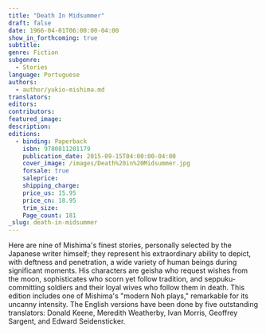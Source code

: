 ```yaml
---
title: "Death In Midsummer"
draft: false
date: 1966-04-01T06:00:00-04:00
show_in_forthcoming: true
subtitle:
genre: Fiction
subgenre:
  - Stories
language: Portuguese
authors:
  - author/yukio-mishima.md
translators:
editors:
contributors:
featured_image:
description:
editions:
  - binding: Paperback
    isbn: 9780811201179
    publication_date: 2015-09-15T04:00:00-04:00
    cover_image: /images/Death%20in%20Midsummer.jpg
    forsale: true
    saleprice:
    shipping_charge:
    price_us: 15.95
    price_cn: 18.95
    trim_size:
    Page_count: 181
_slug: death-in-midsummer
---
```


Here are nine of Mishima's finest stories, personally selected by the Japanese writer himself; they represent his extraordinary ability to depict, with deftness and penetration, a wide variety of human beings during significant moments. His characters are geisha who request wishes from the moon, sophisticates who scorn yet follow tradition, and seppuku-committing soldiers and their loyal wives who follow them in death. This edition includes one of Mishima's "modern Noh plays," remarkable for its uncanny intensity. The English versions have been done by five outstanding translators: Donald Keene, Meredith Weatherby, Ivan Morris, Geoffrey Sargent, and Edward Seidensticker.

